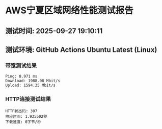 # AWS宁夏区域网络性能测试报告
## 测试时间: 2025-09-27 19:10:11
## 测试环境: GitHub Actions Ubuntu Latest (Linux)

### 带宽测试结果
```
Ping: 8.971 ms
Download: 1988.08 Mbit/s
Upload: 1594.35 Mbit/s
```

### HTTP连接测试结果
```
HTTP状态码: 307
响应时间: 1.935502秒
下载速度: 0字节/秒
```

